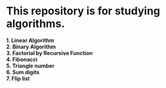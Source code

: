 # This repository is for studying algorithms.

**1. Linear Algorithm**  
**2. Binary Algorithm**  
**3. Factorial by Recursive Function**  
**4. Fibonacci**  
**5. Triangle number**  
**6. Sum digits**  
**7. Flip list**  